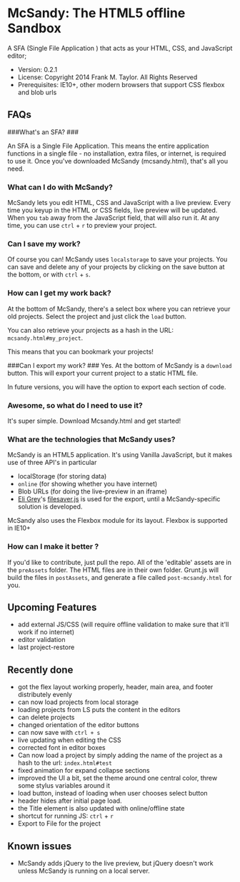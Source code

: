 # McSandy: The HTML5 offline Sandbox #

A SFA (Single File Application ) that acts as your HTML, CSS, and JavaScript editor;

 * Version: 0.2.1
 * License: Copyright 2014 Frank M. Taylor. All Rights Reserved
 * Prerequisites: IE10+, other modern browsers that support CSS flexbox and blob urls

## FAQs ##
###What's an SFA? ###

An SFA is a Single File Application. This means the entire application functions in a single file - no installation, extra files, or internet, is required to use it. Once you've downloaded McSandy (mcsandy.html), that's all you need.

### What can I do with McSandy? ###
McSandy lets you edit HTML, CSS and JavaScript with a live preview. Every time you keyup in the HTML or CSS fields, live preview will be updated. When you `tab` away from the JavaScript field, that will also run it. At any time, you can use `ctrl` + `r` to preview your project. 

### Can I save my work? ###
Of course you can! McSandy uses `localstorage` to save your projects. You can save and delete any of your projects by clicking on the save button at the bottom, or with `ctrl` + `s`.

### How can I get my work back? ###
At the bottom of McSandy, there's a select box where you can retrieve your old projects. Select the project and just click the `load` button. 

You can also retrieve your projects as a hash in the URL: `mcsandy.html#my_project`. 

This means that you can bookmark your projects!

###Can I export my work? ###
Yes. At the bottom of McSandy is a `download` button. This will export your current project to a static HTML file. 

In future versions, you will have the option to export each section of code. 

### Awesome, so what do I need to use it? ###
It's super simple. Download Mcsandy.html and get started! 

### What are the technologies that McSandy uses? ###
McSandy is an HTML5 application. It's using Vanilla JavaScript, but it makes use of three API's in particular
 + localStorage (for storing data)
 + `online` (for showing whether you have internet)
 + Blob URLs (for doing the live-preview in an iframe)
 + [Eli Grey](http://eligrey.com/blog/post/saving-generated-files-on-the-client-side)'s [filesaver.js](https://github.com/eligrey/FileSaver.js) is used for the export, until a McSandy-specific solution is developed. 

McSandy also uses the Flexbox module for its layout. Flexbox is supported in IE10+ 


### How can I make it better ?
If you'd like to contribute, just pull the repo. All of the 'editable' assets are in the `preAssets` folder. The HTML files are in their own folder.  Grunt.js will build the files in `postAssets`, and generate a file called `post-mcsandy.html` for you. 

## Upcoming Features ##
 + add external JS/CSS (will require offline validation to make sure that it'll work if no internet)
 + editor validation
 + last project-restore


## Recently done ##
 + got the flex layout working properly, header, main area, and footer distributely evenly
 + can now load projects from local storage
 + loading projects from LS puts the content in the editors
 + can delete projects
 + changed orientation of the editor buttons
 + can now save with `ctrl + s`
 + live updating when editing the CSS
 + corrected font in editor boxes
 + Can now load a project by simply adding the name of the project as a hash to the url: `index.html#test`
 + fixed animation for expand collapse sections
 + improved the UI a bit, set the theme around one central color, threw some stylus variables around it
 + load button, instead of loading when user chooses select button
 + header hides after initial page load. 
 + the Title element is also updated with online/offline state
 + shortcut for running JS: `ctrl` + `r`
 + Export to File for the project

## Known issues ##
 + McSandy adds jQuery to the live preview, but jQuery doesn't work unless McSandy is running on a local server. 



 



 



	       
